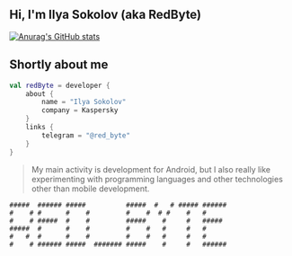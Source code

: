 ## Hi, I'm Ilya Sokolov (aka RedByte)
[![Anurag's GitHub stats](https://github-readme-stats.vercel.app/api?username=i-redbyte)](https://github.com/anuraghazra/github-readme-stats)
<!-- <p align="center">
  <table>
  <tr>
      <td>
        <img 
             width="550px" 
             align="left" 
             src="https://github-readme-stats.vercel.app/api?username=i-redbyte&hide_border=true&count_private=false&layout=compact&hide_title=true&show_icons=true&theme=merko"/>
    </td>
      <td>
        <img 
             width="550px" 
             src="https://github-readme-stats.vercel.app/api/top-langs/?username=i-redbyte&langs_count=10&hide=html&layout=compact&hide_border=true&hide_title=true&theme=merko" />
    </td>
  </tr>   
</table>
</p> -->

## Shortly about me

```kotlin
val redByte = developer {
    about {
        name = "Ilya Sokolov"
        company = Kaspersky
    }
    links {
        telegram = "@red_byte"
    }
}
```

>My main activity is development for Android, but I also really like experimenting with programming languages and other technologies other than mobile development.


```
#####  ###### #####          #####  #   # ##### ###### 
#    # #      #    #         #    #  # #    #   #      
#    # #####  #    #         #####    #     #   #####  
#####  #      #    #         #    #   #     #   #      
#   #  #      #    #         #    #   #     #   #      
#    # ###### #####  ####### #####    #     #   ###### 
```
